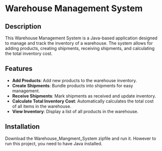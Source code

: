 # Warehouse Management System

## Description
This Warehouse Management System is a Java-based application designed to manage and track the inventory of a warehouse. The system allows for adding products, creating shipments, receiving shipments, and calculating the total inventory cost.

## Features
- **Add Products**: Add new products to the warehouse inventory.
- **Create Shipments**: Bundle products into shipments for easy management.
- **Receive Shipments**: Mark shipments as received and update inventory.
- **Calculate Total Inventory Cost**: Automatically calculates the total cost of all items in the warehouse.
- **View Inventory**: Display a list of all products in the warehouse.

## Installation

Download the Warehouse_Mangment_System zipfile and run it. However to run this project, you need to have Java installed.

